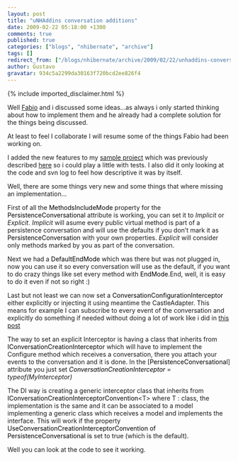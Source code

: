 ```yaml
---
layout: post
title: "uNHAddins conversation additions"
date: 2009-02-22 05:18:00 +1300
comments: true
published: true
categories: ["blogs", "nhibernate", "archive"]
tags: []
redirect_from: ["/blogs/nhibernate/archive/2009/02/22/unhaddins-conversation-additions.aspx/"]
author: Gustavo
gravatar: 934c5a2299da30163f720bcd2ee826f4
---
```

{% include imported_disclaimer.html %}
<p>Well <a href="http://www.fabiomaulo.blogspot.com/" target="_blank">Fabio</a> and i discussed some ideas&hellip;as always i only started thinking about how to implement them and he already had a complete solution for the things being discussed.</p>
<p>At least to feel I collaborate I will resume some of the things Fabio had been working on. </p>
<p>I added the new features to my <a href="http://unhaddins.googlecode.com/svn/trunk/Examples/uNHAddins.Examples.SessionManagement/" target="_blank">sample project</a> which was previously described <a href="http://gustavoringel.blogspot.com/2009/02/unhaddins-persistence-conversation-part_08.html" target="_blank">here</a> so i could play a little with tests. I also did it only looking at the code and svn log to feel how descriptive it was by itself.</p>
<p>Well, there are some things very new and some things that where missing an implementation...</p>
<p>First of all the <span style="color: #000000;">MethodsIncludeMode</span> property for the <span style="color: #000000;">PersistenceConversational</span> attribute is working, you can set it to <span style="font-style: italic">Implicit </span>or <span style="font-style: italic">Explicit</span>. <span style="font-style: italic">Implicit </span>will asume every public virtual method is part of a persistence conversation and will use the defaults if you don&rsquo;t mark it as <span style="color: #000000;">PersistenceConversation </span>with your own properties. <span style="font-style: italic">Explicit </span>will consider only methods marked by you as part of the conversation.</p>
<p>Next we had a <span style="color: #000000;">DefaultEndMode </span>which was there but was not plugged in, now you can use it so every conversation will use as the default, if you want to do crazy things like set every method with <span style="color: #000000;">EndMode</span>.End, well, it is easy to do it even if not so right :)</p>
<p>Last but not least we can now set a <span style="color: #000000;">ConversationConfigurationInterceptor </span>either explicitly or injecting it using meantime the CastleAdapter. This means for example I can subscribe to every event of the conversation and explicitly do something if needed without doing a lot of work like i did in <a href="http://gustavoringel.blogspot.com/2009/02/changing-default-conversation-factory.html">this post</a></p>
<p>The way to set an explicit Interceptor is having a class that inherits from <span style="color: #000000;">IConversationCreationInterceptor </span>which will have to implement the Configure method which receives a conversation, there you attach your events to the conversation and it is done. In the [<span style="color: #000000;">PersistenceConversational</span>] attribute you just set <span style="font-style: italic; color: #000000;">ConversationCreationInterceptor </span><span style="font-style: italic">= typeof(MyInterceptor)</span></p>
<p>The DI way is creating a generic interceptor class that inherits from <span style="color: #000000;">IConversationCreationInterceptorConvention</span>&lt;T&gt; where T : class, the implementation is the same and it can be associated to a model implementing a generic class which receives a model and implements the interface. This will work if the property <span style="color: #000000;">UseConversationCreationInterceptorConvention of PersistenceConversational is </span>set to true (which is the default).</p>
<p>Well you can look at the code to see it working.</p>
